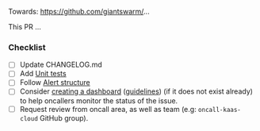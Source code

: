 Towards: https://github.com/giantswarm/...

This PR ...

### Checklist

- [ ] Update CHANGELOG.md
- [ ] Add [Unit tests](https://github.com/giantswarm/prometheus-rules/#testing)
- [ ] Follow [Alert structure](https://github.com/giantswarm/prometheus-rules/#how-alerts-are-structured)
- [ ] Consider [creating a dashboard](https://docs.giantswarm.io/getting-started/observability/grafana/custom-dashboards/) ([guidelines](https://intranet.giantswarm.io/docs/product/ux/guidelines/dashboards/)) (if it does not exist already) to help oncallers monitor the status of the issue.
- [ ] Request review from oncall area, as well as team (e.g: `oncall-kaas-cloud` GitHub group).
